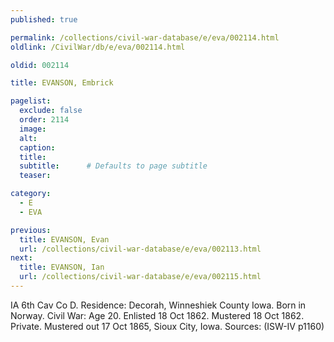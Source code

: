 ```yaml
---
published: true

permalink: /collections/civil-war-database/e/eva/002114.html
oldlink: /CivilWar/db/e/eva/002114.html

oldid: 002114

title: EVANSON, Embrick

pagelist:
  exclude: false
  order: 2114
  image: 
  alt:
  caption:
  title:
  subtitle:      # Defaults to page subtitle
  teaser:

category: 
  - E 
  - EVA

previous:
  title: EVANSON, Evan
  url: /collections/civil-war-database/e/eva/002113.html  
next:
  title: EVANSON, Ian
  url: /collections/civil-war-database/e/eva/002115.html   
---
```

IA 6th Cav Co D. Residence: Decorah, Winneshiek County Iowa. Born in Norway. Civil War: Age 20. Enlisted 18 Oct 1862. Mustered 18 Oct 1862. Private. Mustered out 17 Oct 1865, Sioux City, Iowa. Sources: (ISW-IV p1160)